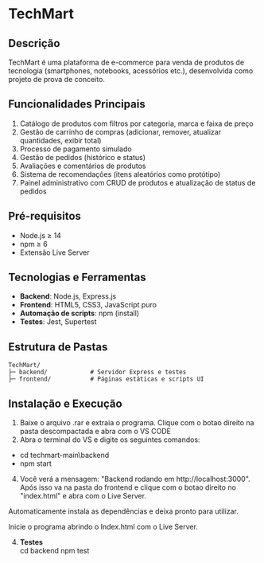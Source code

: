 # TechMart

## Descrição
TechMart é uma plataforma de e-commerce para venda de produtos de tecnologia (smartphones, notebooks, acessórios etc.), desenvolvida como projeto de prova de conceito.

## Funcionalidades Principais
1. Catálogo de produtos com filtros por categoria, marca e faixa de preço  
2. Gestão de carrinho de compras (adicionar, remover, atualizar quantidades, exibir total)  
3. Processo de pagamento simulado  
4. Gestão de pedidos (histórico e status)  
5. Avaliações e comentários de produtos  
6. Sistema de recomendações (itens aleatórios como protótipo)  
7. Painel administrativo com CRUD de produtos e atualização de status de pedidos

## Pré-requisitos
- Node.js ≥ 14  
- npm ≥ 6
- Extensão Live Server

## Tecnologias e Ferramentas
- **Backend**: Node.js, Express.js  
- **Frontend**: HTML5, CSS3, JavaScript puro  
- **Automação de scripts**: npm (install)  
- **Testes**: Jest, Supertest  

## Estrutura de Pastas
```
TechMart/
├─ backend/            # Servidor Express e testes
├─ frontend/           # Páginas estáticas e scripts UI
```

## Instalação e Execução
1. Baixe o arquivo .rar e extraia o programa. Clique com o botao direito na pasta descompactada e abra com o VS CODE
2. Abra o terminal do VS e digite os seguintes comandos:  
- cd techmart-main\backend
- npm start
4. Você verá a mensagem: "Backend rodando em http://localhost:3000". Após isso va na pasta do frontend e clique com o botao direito no "index.html" e abra com o Live Server.

Automaticamente instala as dependências e deixa pronto para utilizar.

Inicie o programa abrindo o Index.html com o Live Server.


4. **Testes**  
   cd backend
   npm test


